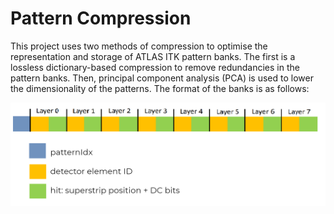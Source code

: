 # Pattern Compression

This project uses two methods of compression to optimise the representation and storage of ATLAS ITK pattern banks. The first is a lossless dictionary-based compression to remove redundancies in the pattern banks. Then, principal component analysis (PCA) is used to lower the dimensionality of the patterns. The format of the banks is as follows:


![image](https://github.com/cbdonaldson/pattern_compression/blob/master/images/pattern_format.png)




